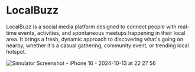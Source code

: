 # LocalBuzz

LocalBuzz is a social media platform designed to connect people with real-time events, activities, and spontaneous meetups happening in their local area. It brings a fresh, dynamic approach to discovering what's going on nearby, whether it's a casual gathering, community event, or trending local hotspot.

![Simulator Screenshot - iPhone 16 - 2024-10-13 at 22 27 56](https://github.com/user-attachments/assets/ffeac84e-e87a-4385-91a6-11f166c1520e)
